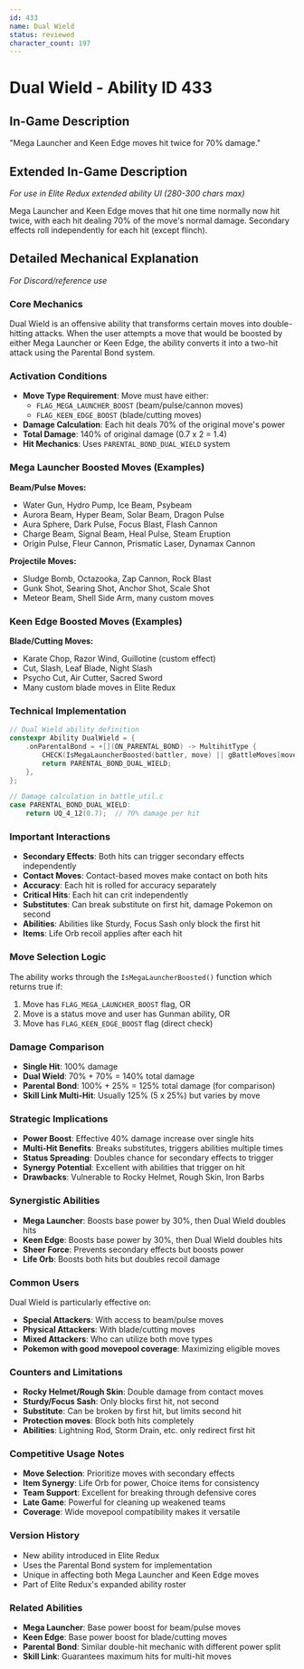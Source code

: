 ```yaml
---
id: 433
name: Dual Wield
status: reviewed
character_count: 197
---
```


# Dual Wield - Ability ID 433

## In-Game Description
"Mega Launcher and Keen Edge moves hit twice for 70% damage."

## Extended In-Game Description
*For use in Elite Redux extended ability UI (280-300 chars max)*

Mega Launcher and Keen Edge moves that hit one time normally now hit twice, with each hit dealing 70% of the move's normal damage. Secondary effects roll independently for each hit (except flinch).

## Detailed Mechanical Explanation
*For Discord/reference use*

### Core Mechanics
Dual Wield is an offensive ability that transforms certain moves into double-hitting attacks. When the user attempts a move that would be boosted by either Mega Launcher or Keen Edge, the ability converts it into a two-hit attack using the Parental Bond system.

### Activation Conditions
- **Move Type Requirement**: Move must have either:
  - `FLAG_MEGA_LAUNCHER_BOOST` (beam/pulse/cannon moves)
  - `FLAG_KEEN_EDGE_BOOST` (blade/cutting moves)
- **Damage Calculation**: Each hit deals 70% of the original move's power
- **Total Damage**: 140% of original damage (0.7 x 2 = 1.4)
- **Hit Mechanics**: Uses `PARENTAL_BOND_DUAL_WIELD` system

### Mega Launcher Boosted Moves (Examples)
**Beam/Pulse Moves:**
- Water Gun, Hydro Pump, Ice Beam, Psybeam
- Aurora Beam, Hyper Beam, Solar Beam, Dragon Pulse
- Aura Sphere, Dark Pulse, Focus Blast, Flash Cannon
- Charge Beam, Signal Beam, Heal Pulse, Steam Eruption
- Origin Pulse, Fleur Cannon, Prismatic Laser, Dynamax Cannon

**Projectile Moves:**
- Sludge Bomb, Octazooka, Zap Cannon, Rock Blast
- Gunk Shot, Searing Shot, Anchor Shot, Scale Shot
- Meteor Beam, Shell Side Arm, many custom moves

### Keen Edge Boosted Moves (Examples)
**Blade/Cutting Moves:**
- Karate Chop, Razor Wind, Guillotine (custom effect)
- Cut, Slash, Leaf Blade, Night Slash
- Psycho Cut, Air Cutter, Sacred Sword
- Many custom blade moves in Elite Redux

### Technical Implementation
```c
// Dual Wield ability definition
constexpr Ability DualWield = {
    .onParentalBond = +[](ON_PARENTAL_BOND) -> MultihitType {
        CHECK(IsMegaLauncherBoosted(battler, move) || gBattleMoves[move].flags & FLAG_KEEN_EDGE_BOOST);
        return PARENTAL_BOND_DUAL_WIELD;
    },
};

// Damage calculation in battle_util.c
case PARENTAL_BOND_DUAL_WIELD:
    return UQ_4_12(0.7);  // 70% damage per hit
```

### Important Interactions
- **Secondary Effects**: Both hits can trigger secondary effects independently
- **Contact Moves**: Contact-based moves make contact on both hits
- **Accuracy**: Each hit is rolled for accuracy separately
- **Critical Hits**: Each hit can crit independently
- **Substitutes**: Can break substitute on first hit, damage Pokemon on second
- **Abilities**: Abilities like Sturdy, Focus Sash only block the first hit
- **Items**: Life Orb recoil applies after each hit

### Move Selection Logic
The ability works through the `IsMegaLauncherBoosted()` function which returns true if:
1. Move has `FLAG_MEGA_LAUNCHER_BOOST` flag, OR
2. Move is a status move and user has Gunman ability, OR
3. Move has `FLAG_KEEN_EDGE_BOOST` flag (direct check)

### Damage Comparison
- **Single Hit**: 100% damage
- **Dual Wield**: 70% + 70% = 140% total damage
- **Parental Bond**: 100% + 25% = 125% total damage (for comparison)
- **Skill Link Multi-Hit**: Usually 125% (5 x 25%) but varies by move

### Strategic Implications
- **Power Boost**: Effective 40% damage increase over single hits
- **Multi-Hit Benefits**: Breaks substitutes, triggers abilities multiple times
- **Status Spreading**: Doubles chance for secondary effects to trigger
- **Synergy Potential**: Excellent with abilities that trigger on hit
- **Drawbacks**: Vulnerable to Rocky Helmet, Rough Skin, Iron Barbs

### Synergistic Abilities
- **Mega Launcher**: Boosts base power by 30%, then Dual Wield doubles hits
- **Keen Edge**: Boosts base power by 30%, then Dual Wield doubles hits
- **Sheer Force**: Prevents secondary effects but boosts power
- **Life Orb**: Boosts both hits but doubles recoil damage

### Common Users
Dual Wield is particularly effective on:
- **Special Attackers**: With access to beam/pulse moves
- **Physical Attackers**: With blade/cutting moves
- **Mixed Attackers**: Who can utilize both move types
- **Pokemon with good movepool coverage**: Maximizing eligible moves

### Counters and Limitations
- **Rocky Helmet/Rough Skin**: Double damage from contact moves
- **Sturdy/Focus Sash**: Only blocks first hit, not second
- **Substitute**: Can be broken by first hit, but limits second hit
- **Protection moves**: Block both hits completely
- **Abilities**: Lightning Rod, Storm Drain, etc. only redirect first hit

### Competitive Usage Notes
- **Move Selection**: Prioritize moves with secondary effects
- **Item Synergy**: Life Orb for power, Choice items for consistency
- **Team Support**: Excellent for breaking through defensive cores
- **Late Game**: Powerful for cleaning up weakened teams
- **Coverage**: Wide movepool compatibility makes it versatile

### Version History
- New ability introduced in Elite Redux
- Uses the Parental Bond system for implementation
- Unique in affecting both Mega Launcher and Keen Edge moves
- Part of Elite Redux's expanded ability roster

### Related Abilities
- **Mega Launcher**: Base power boost for beam/pulse moves
- **Keen Edge**: Base power boost for blade/cutting moves
- **Parental Bond**: Similar double-hit mechanic with different power split
- **Skill Link**: Guarantees maximum hits for multi-hit moves